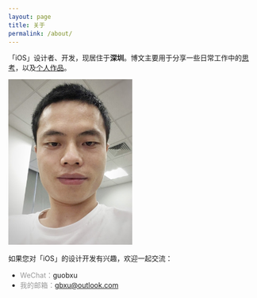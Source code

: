 ```yaml
---
layout: page
title: 关于
permalink: /about/
---
```


「iOS」设计者、开发，现居住于**深圳**。博文主要用于分享一些日常工作中的<u>思考</u>，以及<u>个人作品</u>。

<img src="/img/Profile.jpg" style="width:250px;">

如果您对「iOS」的设计开发有兴趣，欢迎一起交流：

* <span style="color:#999">WeChat：</span>guobxu
* <span style="color:#999">我的邮箱：</span><a href="mailto:gbxu@outlook.com">gbxu@outlook.com</a>
